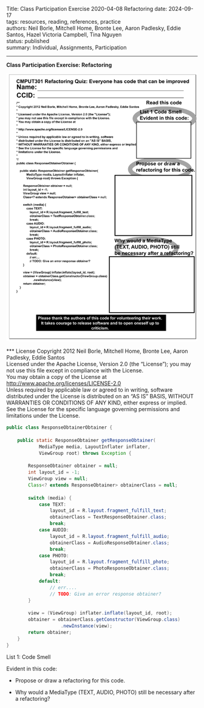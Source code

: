 Title: Class Participation Exercise 2020-04-08 Refactoring
date: 2024-09-17   
tags: resources, reading, references, practice  
authors: Neil Borle, Mitchell Home, Bronte Lee, Aaron Padlesky, Eddie Santos, Hazel Victoria Campbell, Tina Nguyen  
status: published  
summary: Individual, Assignments, Participation  

----

**Class Participation Exercise: Refactoring**

![Participation Exercise Image](../../content/images/old_participation/exer20200408refactoring.png)


*** License
Copyright 2012 Neil Borle, Mitchell Home, Bronte Lee, Aaron Padlesky, Eddie Santos  
Licensed under the Apache License, Version 2.0 (the “License”); you may not use this file except in compliance with the License.  
You may obtain a copy of the License at http://www.apache.org/licenses/LICENSE-2.0  
Unless required by applicable law or agreed to in writing, software distributed under the License is distributed on an “AS IS” BASIS, WITHOUT WARRANTIES OR CONDITIONS OF ANY KIND, either express or implied.  
See the License for the specific language governing permissions and limitations under the License.  


```.java
public class ResponseObtainerObtainer {
 
    public static ResponseObtainer getResponseObtainer(
            MediaType media, LayoutInflater inflater,
            ViewGroup root) throws Exception {
 
        ResponseObtainer obtainer = null;
        int layout_id = -1;
        ViewGroup view = null;
        Class<? extends ResponseObtainer> obtainerClass = null;
 
        switch (media) {
            case TEXT:
                layout_id = R.layout.fragment_fulfill_text;
                obtainerClass = TextResponseObtainer.class;
                break;
            case AUDIO:
                layout_id = R.layout.fragment_fulfill_audio;
                obtainerClass = AudioResponseObtainer.class;
                break;
            case PHOTO:
                layout_id = R.layout.fragment_fulfill_photo;
                obtainerClass = PhotoResponseObtainer.class;
                break;
            default:
                // err....
                // TODO: Give an error response obtainer?
        }
 
        view = (ViewGroup) inflater.inflate(layout_id, root);
        obtainer = obtainerClass.getConstructor(ViewGroup.class)
                    .newInstance(view);
        return obtainer;
    }
}
```

List 1: Code Smell

Evident in this code:

* Propose or draw a refactoring for this code.

*  Why would a MediaType (TEXT, AUDIO, PHOTO) still be necessary after a refactoring?
